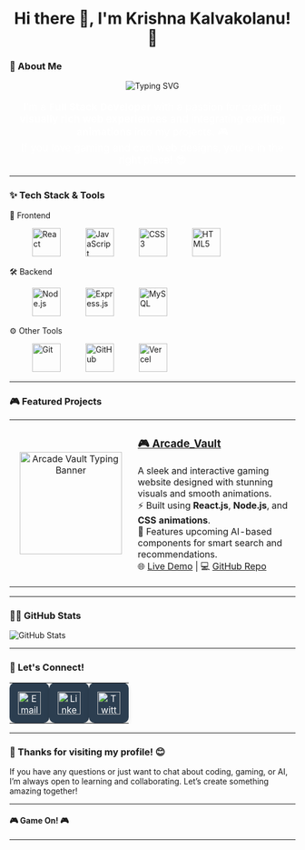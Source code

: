 
<div align="center">
  <h1 >Hi there 👋, I'm Krishna Kalvakolanu! 🚀</h1>
</div>



### 🚀 About Me

<div align="center"> 
  <img src="https://readme-typing-svg.demolab.com?font=Fira+Code&size=24&pause=1000&color=00F7FF&center=true&vCenter=true&width=435&lines=Full+Stack+Developer;Game+Tech+Explorer+%F0%9F%8E%AE" alt="Typing SVG" /> 
</div> 

  
<div align="center">
  <p style="font-size: 18px; color: #ffffff;">
    I’m a <strong>Full Stack Developer</strong> with a passion for creating <strong>visually rich web experiences</strong> and integrating <strong>exciting animations</strong> into my projects. 🎮
    <br />
    If you love gaming and cool web designs, you're in the right place! 😎
  </p>
</div>

</div>

---

### ✨ Tech Stack & Tools

🚀 Frontend
<p align="left" style="margin-left: 20px;"> 
  <img src="https://cdn.jsdelivr.net/gh/devicons/devicon/icons/react/react-original-wordmark.svg" title="React" width="50" height="50" style="margin: 0 20px;"/> 
  <img src="https://cdn.jsdelivr.net/gh/devicons/devicon/icons/javascript/javascript-original.svg" title="JavaScript" width="50" height="50" style="margin: 0 20px;"/> 
  <img src="https://cdn.jsdelivr.net/gh/devicons/devicon/icons/css3/css3-original-wordmark.svg" title="CSS3" width="50" height="50" style="margin: 0 20px;"/> 
  <img src="https://cdn.jsdelivr.net/gh/devicons/devicon/icons/html5/html5-original-wordmark.svg" title="HTML5" width="50" height="50" style="margin: 0 20px;"/> 
</p>

🛠️ Backend
<p align="left" style="margin-left: 20px;"> 
  <img src="https://cdn.jsdelivr.net/gh/devicons/devicon/icons/nodejs/nodejs-original-wordmark.svg" title="Node.js" width="50" height="50" style="margin: 0 20px;"/> 
  <img src="https://cdn.jsdelivr.net/gh/devicons/devicon/icons/express/express-original-wordmark.svg" title="Express.js" width="50" height="50" style="margin: 0 20px;"/> 
  <img src="https://cdn.jsdelivr.net/gh/devicons/devicon/icons/mysql/mysql-original-wordmark.svg" title="MySQL" width="50" height="50" style="margin: 0 20px;"/> 
</p>

⚙️ Other Tools
<p align="left" style="margin-left: 20px;"> 
  <img src="https://cdn.jsdelivr.net/gh/devicons/devicon/icons/git/git-original-wordmark.svg" title="Git" width="50" height="50" style="margin: 0 20px;"/> 
  <img src="https://cdn.jsdelivr.net/gh/devicons/devicon/icons/github/github-original-wordmark.svg" title="GitHub" width="50" height="50" style="margin: 0 20px;"/> 
  <img src="https://cdn.jsdelivr.net/gh/devicons/devicon/icons/vercel/vercel-original-wordmark.svg" title="Vercel" width="50" height="50" style="margin: 0 20px;"/> 
</p>

---

### 🎮 Featured Projects

<table align="center" style="width: 100%; max-width: 600px; text-align: center; border-spacing: 20px;">
  <tr>
    <td align="center" width="200"> 
      <a href="https://arcade-vault-seven.vercel.app/" target="_blank"> 
        <img src="https://arcade-vault-seven.vercel.app/AV.png" alt="Arcade Vault Typing Banner" width="180" /> 
      </a> 
    </td>
    <td style="text-align: left; padding-left: 10px;">
      <h3><a href="https://arcade-vault-seven.vercel.app/">🎮 Arcade_Vault</a></h3>
      <p> 
        A sleek and interactive gaming website designed with stunning visuals and smooth animations.<br/> 
        ⚡ Built using <strong>React.js</strong>, <strong>Node.js</strong>, and <strong>CSS animations</strong>.<br/> 
        🧠 Features upcoming AI-based components for smart search and recommendations.<br/> 
        🌐 <a href="https://arcade-vault-seven.vercel.app/">Live Demo</a> | 💻 <a href="https://github.com/Krish-Kal/arcade-vault">GitHub Repo</a> 
      </p> 
    </td>
  </tr>
</table>


---

### 🧑‍💻 GitHub Stats

![GitHub Stats](https://github-readme-stats.vercel.app/api?username=Krish-Kal\&show_icons=true\&count_private=true\&hide_title=true\&hide=prs\&theme=dark)



---

### 🤝 Let's Connect!

<table align="center" style="width: 100%; max-width: 800px; text-align: center; border-spacing: 20px;">
  <tr>
    <td style="padding: 15px; background: #2c3e50; border-radius: 10px; box-shadow: 0 4px 8px rgba(0, 0, 0, 0.1);">
      <a href="mailto:your.email@example.com" target="_blank" style="text-decoration: none; color: white;">
        <img src="https://upload.wikimedia.org/wikipedia/commons/thumb/7/7e/Gmail_icon_%282020%29.svg/120px-Gmail_icon_%282020%29.svg.png" width="40" alt="Email"/>
      </a>
    </td>
    <td style="padding: 15px; background: #2c3e50; border-radius: 10px; box-shadow: 0 4px 8px rgba(0, 0, 0, 0.1);">
      <a href="https://linkedin.com/in/your-linkedin" target="_blank" style="text-decoration: none; color: white;">
        <img src="https://static.licdn.com/aero-v1/sc/h/4221chis9yaztef5phd0v3lal" width="40" alt="LinkedIn"/>
      </a>
    </td>
    <td style="padding: 15px; background: #2c3e50; border-radius: 10px; box-shadow: 0 4px 8px rgba(0, 0, 0, 0.1);">
      <a href="https://twitter.com/your-twitter-handle" target="_blank" style="text-decoration: none; color: white;">
        <img src="https://upload.wikimedia.org/wikipedia/commons/thumb/c/ce/X_logo_2023.svg/120px-X_logo_2023.svg.png" width="40" alt="Twitter"/>
      </a>
    </td>
  </tr>
</table>





---

### 🎉 Thanks for visiting my profile! 😊

If you have any questions or just want to chat about coding, gaming, or AI, I’m always open to learning and collaborating. Let’s create something amazing together!

---

#### 🎮 Game On! 🎮

---

